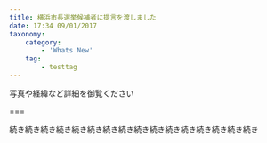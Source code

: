 ```yaml
---
title: 横浜市長選挙候補者に提言を渡しました
date: 17:34 09/01/2017
taxonomy:
    category:
        - 'Whats New'
    tag:
        - testtag
---
```


写真や経緯など詳細を御覧ください

===

続き続き続き続き続き続き続き続き続き続き続き続き続き続き続き続き
